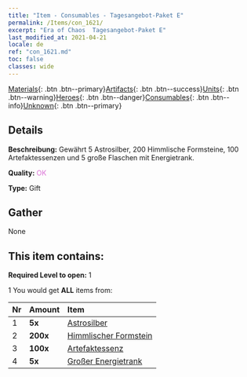 ```yaml
---
title: "Item - Consumables - Tagesangebot-Paket E"
permalink: /Items/con_1621/
excerpt: "Era of Chaos  Tagesangebot-Paket E"
last_modified_at: 2021-04-21
locale: de
ref: "con_1621.md"
toc: false
classes: wide
---
```

 [Materials](/de/Items/){: .btn .btn--primary}[Artifacts](/de/Items/Artifacts/){: .btn .btn--success}[Units](/de/Items/Units/){: .btn .btn--warning}[Heroes](/de/Items/Heroes/){: .btn .btn--danger}[Consumables](/de/Items/Consumables/){: .btn .btn--info}[Unknown](/de/Items/Unknown/){: .btn .btn--primary}

## Details
 **Beschreibung:** Gewährt 5 Astrosilber, 200 Himmlische Formsteine, 100 Artefaktessenzen und 5 große Flaschen mit Energietrank.

 **Quality:** <span style="color: #DA70D6">OK</span>

 **Type:** Gift

## Gather

  None

## This item contains:

 **Required Level to open:** 1

 1 You would get **ALL** items  from:

  | Nr | Amount |     Item    |
  |:---|:-------|:------------|
  | 1 |  **5x** | [Astrosilber](/de/Items/con_969/) |  | 
  | 2 |  **200x** | [Himmlischer Formstein](/de/Items/art_188/) |  | 
  | 3 |  **100x** | [Artefaktessenz](/de/Items/con_905/) |  | 
  | 4 |  **5x** | [Großer Energietrank](/de/Items/con_706/) |  | 
